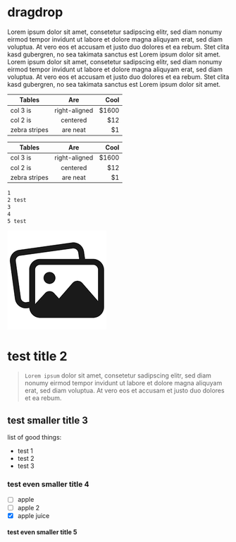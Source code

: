 # dragdrop

Lorem ipsum dolor sit amet, consetetur sadipscing elitr, sed diam nonumy eirmod tempor invidunt ut labore et dolore magna aliquyam erat, sed diam voluptua. At vero eos et accusam et justo duo dolores et ea rebum. Stet clita kasd gubergren, no sea takimata sanctus est Lorem ipsum dolor sit amet. Lorem ipsum dolor sit amet, consetetur sadipscing elitr, sed diam nonumy eirmod tempor invidunt ut labore et dolore magna aliquyam erat, sed diam voluptua. At vero eos et accusam et justo duo dolores et ea rebum. Stet clita kasd gubergren, no sea takimata sanctus est Lorem ipsum dolor sit amet.

| Tables        | Are           | Cool  |
| ------------- |:-------------:| -----:|
| col 3 is      | right-aligned | $1600 |
| col 2 is      | centered      |   $12 |
| zebra stripes | are neat      |    $1 |

| Tables        | Are           | Cool                     |
| ------------- |:-------------:| ------------------------:|
| col 3 is      | right-aligned | $1600                    |
| col 2 is      | centered      |   $12                    |
| zebra stripes | are neat      |    $1                    |

```
1
2 test
3
4
5 test
```

<img src="pics/test.png"/>

# test title 2

>`Lorem ipsum` dolor sit amet, consetetur sadipscing elitr, sed diam nonumy eirmod tempor invidunt ut labore et dolore magna aliquyam erat, sed diam voluptua. At vero eos et accusam et justo duo dolores et ea rebum.

## test smaller title 3

list of good things:

* test 1
* test 2
* test 3

### test even smaller title 4

- [ ] apple
- [ ] apple 2
- [x] apple juice

#### test even smaller title 5
 
